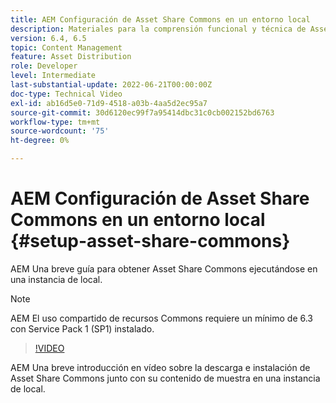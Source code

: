 ```yaml
---
title: AEM Configuración de Asset Share Commons en un entorno local
description: Materiales para la comprensión funcional y técnica de Assets Share Commons
version: 6.4, 6.5
topic: Content Management
feature: Asset Distribution
role: Developer
level: Intermediate
last-substantial-update: 2022-06-21T00:00:00Z
doc-type: Technical Video
exl-id: ab16d5e0-71d9-4518-a03b-4aa5d2ec95a7
source-git-commit: 30d6120ec99f7a95414dbc31c0cb002152bd6763
workflow-type: tm+mt
source-wordcount: '75'
ht-degree: 0%

---
```


# AEM Configuración de Asset Share Commons en un entorno local {#setup-asset-share-commons}

AEM Una breve guía para obtener Asset Share Commons ejecutándose en una instancia de local.

>[!NOTE]
>
>AEM El uso compartido de recursos Commons requiere un mínimo de 6.3 con Service Pack 1 (SP1) instalado.

>[!VIDEO](https://video.tv.adobe.com/v/20499?quality=12&learn=on)

AEM Una breve introducción en vídeo sobre la descarga e instalación de Asset Share Commons junto con su contenido de muestra en una instancia de local.
